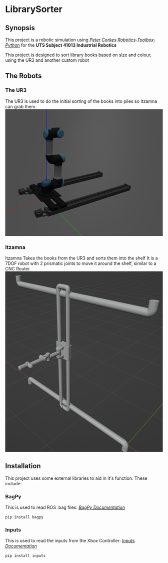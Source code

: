 # LibrarySorter

## Synopsis

This project is a robotic simulation using *[Peter Corkes Robotics-Toolbox-Python](https://github.com/petercorke/robotics-toolbox-python "Robotics Toolbox")* for the **UTS Subject 41013 Industrial Robotics**

This project is designed to sort library books based on size and colour, using the UR3 and another custom robot

## The Robots

### The UR3

The UR3 is used to do the initial sorting of the books into piles so Itzamna can grab them.
![image of the LinearUR3](/Docs/Figs/LinearUR3.png "LinearUR3")

### Itzamna

Itzamna Takes the books from the UR3 and sorts them into the shelf
It is a 7DOF robot with 2 prismatic joints to move it around the shelf, similar to a CNC Router.
![image of Itzamna](/Docs/Figs/Itzamna.png "Itzamna")

## Installation

This project uses some external libraries to aid in it's function. These include:

### BagPy

This is used to read ROS .bag files: *[BagPy Documentation](https://pypi.org/project/bagpy/)*

```shell script
pip install bagpy
```

### Inputs

This is used to read the inputs from the Xbox Controller: *[Inputs Documentation](https://pypi.org/project/inputs/)*

```shell script
pip install inputs
```
